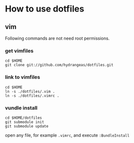 # How to use dotfiles #

## vim ##

Following commands are not need root permissions.

### get vimfiles ###

    cd $HOME
    git clone git://github.com/hydrangeas/dotfiles.git

### link to vimfiles ###

    cd $HOME
    ln -s ./dotfiles/.vim .
    ln -s ./dotfiles/.vimrc .

### vundle install ###

    cd $HOME/dotfiles
    git submodule init
    git submodule update

open any file, for example `.vimrc`, and execute `:BundleInstall`

